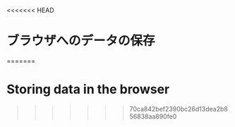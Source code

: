 
<<<<<<< HEAD
# ブラウザへのデータの保存
=======
# Storing data in the browser
>>>>>>> 70ca842bef2390bc26d13dea2b856838aa890fe0

